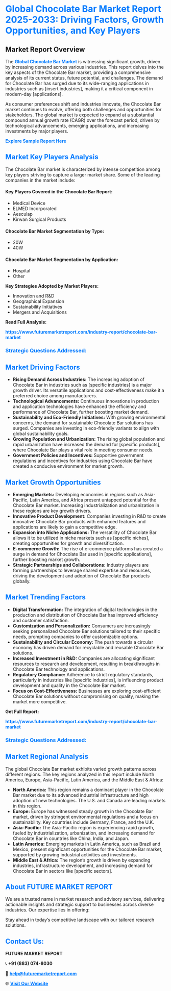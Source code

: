<h1 style="color: #007BFF;">Global Chocolate Bar Market Report 2025-2033: Driving Factors, Growth Opportunities, and Key Players</h1>

<section id="overview">
<h2>Market Report Overview</h2>
<p>The <a href="https://www.futuremarketreport.com/industry-report/chocolate-bar-market" style="color: #007BFF; text-decoration: none;"><strong>Global Chocolate Bar Market</strong></a> is witnessing significant growth, driven by increasing demand across various industries. This report delves into the key aspects of the Chocolate Bar market, providing a comprehensive analysis of its current status, future potential, and challenges. The demand for Chocolate Bar has surged due to its wide-ranging applications in industries such as [insert industries], making it a critical component in modern-day [applications].</p>
<p>As consumer preferences shift and industries innovate, the Chocolate Bar market continues to evolve, offering both challenges and opportunities for stakeholders. The global market is expected to expand at a substantial compound annual growth rate (CAGR) over the forecast period, driven by technological advancements, emerging applications, and increasing investments by major players.</p>
</section>

<section id="overview">
<p><a href="https://www.futuremarketreport.com/request-sample/reportId=35633" style="color: #007BFF; text-decoration: none;"><strong>Explore Sample Report Here</strong></a></p>
</section>

<section id="key-players">
<h2 style="color: #007BFF;">Market Key Players Analysis</h2>
<p>The Chocolate Bar market is characterized by intense competition among key players striving to capture a larger market share. Some of the leading companies in the market include:</p>
<h4>Key Players Covered in the Chocolate Bar Report:</h4>
<ul><li>Medical Device</li><li>ELMED Incorporated</li><li>Aesculap</li><li>Kirwan Surgical Products</li></ul>
<h4>Chocolate Bar Market Segmentation by Type:</h4>
<ul><li>20W</li><li>40W</li></ul>

<h4>Chocolate Bar Market Segmentation by Application:</h4>
<ul><li>Hospital</li><li>Other</li></ul>
<p><strong>Key Strategies Adopted by Market Players:</strong></p>
<ul>
<li>Innovation and R&D</li>
<li>Geographical Expansion</li>
<li>Sustainability Initiatives</li>
<li>Mergers and Acquisitions</li>
</ul>
</section>

<section>
<p><strong>Read Full Analysis: </strong></p><a href="https://www.futuremarketreport.com/industry-report/chocolate-bar-market" style="color: #007BFF; text-decoration: none;"><strong>https://www.futuremarketreport.com/industry-report/chocolate-bar-market</strong></a>
<h3 style="color: #007BFF;">Strategic Questions Addressed:</h3>
</section>

<section id="driving-factors">
<h2 style="color: #007BFF;">Market Driving Factors</h2>
<ul>
<li><strong>Rising Demand Across Industries:</strong> The increasing adoption of Chocolate Bar in industries such as [specific industries] is a major growth driver. Its versatile applications and cost-effectiveness make it a preferred choice among manufacturers.</li>
<li><strong>Technological Advancements:</strong> Continuous innovations in production and application technologies have enhanced the efficiency and performance of Chocolate Bar, further boosting market demand.</li>
<li><strong>Sustainability and Eco-Friendly Initiatives:</strong> With growing environmental concerns, the demand for sustainable Chocolate Bar solutions has surged. Companies are investing in eco-friendly variants to align with global sustainability goals.</li>
<li><strong>Growing Population and Urbanization:</strong> The rising global population and rapid urbanization have increased the demand for [specific products], where Chocolate Bar plays a vital role in meeting consumer needs.</li>
<li><strong>Government Policies and Incentives:</strong> Supportive government regulations and incentives for industries using Chocolate Bar have created a conducive environment for market growth.</li>
</ul>
</section>

<section id="growth-opportunities">
<h2 style="color: #007BFF;">Market Growth Opportunities</h2>
<ul>
<li><strong>Emerging Markets:</strong> Developing economies in regions such as Asia-Pacific, Latin America, and Africa present untapped potential for the Chocolate Bar market. Increasing industrialization and urbanization in these regions are key growth drivers.</li>
<li><strong>Innovative Product Development:</strong> Companies investing in R&D to create innovative Chocolate Bar products with enhanced features and applications are likely to gain a competitive edge.</li>
<li><strong>Expansion into Niche Applications:</strong> The versatility of Chocolate Bar allows it to be utilized in niche markets such as [specific niches], creating opportunities for growth and diversification.</li>
<li><strong>E-commerce Growth:</strong> The rise of e-commerce platforms has created a surge in demand for Chocolate Bar used in [specific applications], further boosting market growth.</li>
<li><strong>Strategic Partnerships and Collaborations:</strong> Industry players are forming partnerships to leverage shared expertise and resources, driving the development and adoption of Chocolate Bar products globally.</li>
</ul>
</section>

<section id="trending-factors">
<h2 style="color: #007BFF;">Market Trending Factors</h2>
<ul>
<li><strong>Digital Transformation:</strong> The integration of digital technologies in the production and distribution of Chocolate Bar has improved efficiency and customer satisfaction.</li>
<li><strong>Customization and Personalization:</strong> Consumers are increasingly seeking personalized Chocolate Bar solutions tailored to their specific needs, prompting companies to offer customizable options.</li>
<li><strong>Sustainability and Circular Economy:</strong> The push towards a circular economy has driven demand for recyclable and reusable Chocolate Bar solutions.</li>
<li><strong>Increased Investment in R&D:</strong> Companies are allocating significant resources to research and development, resulting in breakthroughs in Chocolate Bar technology and applications.</li>
<li><strong>Regulatory Compliance:</strong> Adherence to strict regulatory standards, particularly in industries like [specific industries], is influencing product development and quality in the Chocolate Bar market.</li>
<li><strong>Focus on Cost-Effectiveness:</strong> Businesses are exploring cost-efficient Chocolate Bar solutions without compromising on quality, making the market more competitive.</li>
</ul>
</section>

<section>
<p><strong>Get Full Report: </strong></p><a href="https://www.futuremarketreport.com/industry-report/chocolate-bar-market" style="color: #007BFF; text-decoration: none;"><strong>https://www.futuremarketreport.com/industry-report/chocolate-bar-market</strong></a>
<h3 style="color: #007BFF;">Strategic Questions Addressed:</h3>
</section>


<section id="regional-analysis">
<h2 style="color: #007BFF;">Market Regional Analysis</h2>
<p>The global Chocolate Bar market exhibits varied growth patterns across different regions. The key regions analyzed in this report include North America, Europe, Asia-Pacific, Latin America, and the Middle East & Africa:</p>
<ul>
<li><strong>North America:</strong> This region remains a dominant player in the Chocolate Bar market due to its advanced industrial infrastructure and high adoption of new technologies. The U.S. and Canada are leading markets in this region.</li>
<li><strong>Europe:</strong> Europe has witnessed steady growth in the Chocolate Bar market, driven by stringent environmental regulations and a focus on sustainability. Key countries include Germany, France, and the U.K.</li>
<li><strong>Asia-Pacific:</strong> The Asia-Pacific region is experiencing rapid growth, fueled by industrialization, urbanization, and increasing demand for Chocolate Bar in countries like China, India, and Japan.</li>
<li><strong>Latin America:</strong> Emerging markets in Latin America, such as Brazil and Mexico, present significant opportunities for the Chocolate Bar market, supported by growing industrial activities and investments.</li>
<li><strong>Middle East & Africa:</strong> The region’s growth is driven by expanding industries, infrastructure development, and increasing demand for Chocolate Bar in sectors like [specific sectors].</li>
</ul>
</section>

<footer>
<h2 style="color: #007BFF;">About FUTURE MARKET REPORT</h2>
<p>We are a trusted name in market research and advisory services, delivering actionable insights and strategic support to businesses across diverse industries. Our expertise lies in offering:</p>

<p>Stay ahead in today’s competitive landscape with our tailored research solutions.</p>

<h2 style="color: #007BFF;">Contact Us:</h2>
<p><strong>FUTURE MARKET REPORT</strong></p>
<p>📞 <strong>+91 (883) 074-8030</strong></p>
<p>📧 <strong><a href="mailto:help@futuremarketreport.com" style="color: #007BFF;">help@futuremarketreport.com</a></strong></p>
<p>🌐 <strong><a href="https://www.futuremarketreport.com/" style="color: #007BFF;">Visit Our Website</a></strong></p>
</footer>